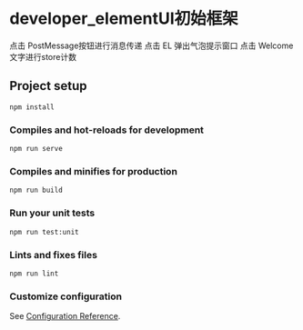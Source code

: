 # developer_elementUI初始框架
点击 PostMessage按钮进行消息传递
点击 EL 弹出气泡提示窗口
点击 Welcome 文字进行store计数

## Project setup
```
npm install
```

### Compiles and hot-reloads for development
```
npm run serve
```

### Compiles and minifies for production
```
npm run build
```

### Run your unit tests
```
npm run test:unit
```

### Lints and fixes files
```
npm run lint
```

### Customize configuration
See [Configuration Reference](https://cli.vuejs.org/config/).
